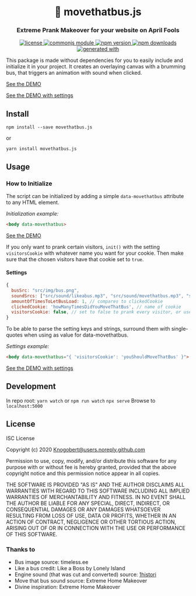 <h1 align="center" style="border-bottom: none;">🚌 movethatbus.js</h1>

<h3 align="center">Extreme Prank Makeover for your website on April Fools</h3>

<p align="center">
  <a href="./LICENSE">
    <img alt="license" src="https://img.shields.io/badge/license-ISC-blue.svg" />
  </a>
  <a href="https://requirejs.org/docs/commonjs.html">
    <img alt="commonjs module" src="https://img.shields.io/badge/module-CommonJS-blue" />
  </a>
  <a href="https://www.npmjs.com/package/movethatbus.js">
    <img alt="npm version" src="https://img.shields.io/npm/v/movethatbus.js.svg?style=flat" />
  </a>
  <a href="https://www.npmjs.com/package/movethatbus.js">
    <img alt="npm downloads" src="https://img.shields.io/npm/dt/movethatbus.js.svg?style=flat" />
  </a>
  <a href="https://github.com/epranka/create-package">
    <img alt="generated with"
      src="https://img.shields.io/badge/generated%20with-%40epranka%2Fcreate--package-blue" />
  </a>
</p>

This package is made without dependencies for you to easily include and initialize it in your project.
It creates an overlaying canvas with a brumming bus, that triggers an animation with sound when clicked.

[See the DEMO](https://knogobert.github.io/movethatbus.js/demo.html)

[See the DEMO with settings](https://knogobert.github.io/movethatbus.js/demo-cookies.html)

## Install

```
npm install --save movethatbus.js
```

or

```
yarn install movethatbus.js
```

## Usage

### How to Initialize

The script can be initialized by adding a simple `data-movethatbus` attribute to any HTML element.

*Initialization example:*
```html
<body data-movethatbus>
```
[See the DEMO](https://knogobert.github.io/movethatbus.js/demo.html)

If you only want to prank certain visitors, `init()` with the setting `visitorsCookie` with whatever name you want for your cookie. Then make sure that the chosen visitors have that cookie set to `true`.

#### Settings

```js
{
  busSrc: "src/img/bus.png",
  soundSrcs: ["src/sound/likeabus.mp3", "src/sound/movethatbus.mp3", "src/sound/engine.m4a"],
  amountOfTimesToLetBusLoad: 1, // compares to clickedCookie
  clickedCookie: 'howManyTimesDidYouMoveThatBus', // name of cookie
  visitorsCookie: false, // set to false to prank every visitor, or use string as the name for the cookie
}
```

To be able to parse the setting keys and strings, surround them with single-quotes when using as value for data-movethatbus.

*Settings example:*
```html
<body data-movethatbus="{ 'visitorsCookie': 'youShouldMoveThatBus' }">
```
[See the DEMO with settings](https://knogobert.github.io/movethatbus.js/demo-cookies.html)


## Development

In repo root:
`yarn watch` or `npm run watch`
`npx serve`
Browse to `localhost:5000`

## License

ISC License

Copyright (c) 2020 Knogobert@users.noreply.github.com

Permission to use, copy, modify, and/or distribute this software for any
purpose with or without fee is hereby granted, provided that the above
copyright notice and this permission notice appear in all copies.

THE SOFTWARE IS PROVIDED "AS IS" AND THE AUTHOR DISCLAIMS ALL WARRANTIES
WITH REGARD TO THIS SOFTWARE INCLUDING ALL IMPLIED WARRANTIES OF
MERCHANTABILITY AND FITNESS. IN NO EVENT SHALL THE AUTHOR BE LIABLE FOR
ANY SPECIAL, DIRECT, INDIRECT, OR CONSEQUENTIAL DAMAGES OR ANY DAMAGES
WHATSOEVER RESULTING FROM LOSS OF USE, DATA OR PROFITS, WHETHER IN AN
ACTION OF CONTRACT, NEGLIGENCE OR OTHER TORTIOUS ACTION, ARISING OUT OF
OR IN CONNECTION WITH THE USE OR PERFORMANCE OF THIS SOFTWARE.

### Thanks to

- Bus image source: timeless.ee
- Like a bus credit: Like a Boss by Lonely Island
- Engine sound (that was cut and converted) source: [1histori](https://freesound.org/people/1histori/sounds/345925/)
- Move that bus sound source: Extreme Home Makeover
- Divine inspiration: Extreme Home Makeover
